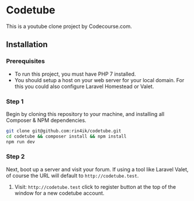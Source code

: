 # Codetube

This is a youtube clone project by Codecourse.com.

## Installation

### Prerequisites

* To run this project, you must have PHP 7 installed.
* You should setup a host on your web server for your local domain. For this you could also configure Laravel Homestead or Valet. 

### Step 1

Begin by cloning this repository to your machine, and installing all Composer & NPM dependencies.

```bash
git clone git@github.com:rin4ik/codetube.git
cd codetube && composer install && npm install
npm run dev
```

### Step 2

Next, boot up a server and visit your forum. If using a tool like Laravel Valet, of course the URL will default to `http://codetube.test`. 

1. Visit: `http://codetube.test` click to register button at the top of the window for a new codetube account.
